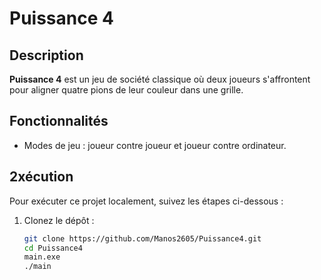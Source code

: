 # Puissance 4

## Description
**Puissance 4** est un jeu de société classique où deux joueurs s'affrontent pour aligner quatre pions de leur couleur dans une grille.

## Fonctionnalités
- Modes de jeu : joueur contre joueur et joueur contre ordinateur.

## 2xécution
Pour exécuter ce projet localement, suivez les étapes ci-dessous :

1. Clonez le dépôt :
   ```bash
   git clone https://github.com/Manos2605/Puissance4.git
   cd Puissance4
   main.exe
   ./main
